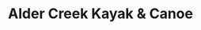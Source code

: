 ---
title: "Alder Creek Kayak & Canoe"
url: /portland/alder-creek-kayak-and-canoe/
shop: outdoor
---